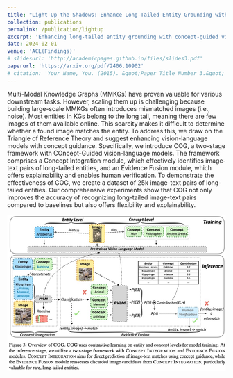 ```yaml
---
title: "Light Up the Shadows: Enhance Long-Tailed Entity Grounding with Concept-Guided Vision-Language Models"
collection: publications
permalink: /publication/lightup
excerpt: 'Enhancing long-tailed entity grounding with concept-guided vision-language models.'
date: 2024-02-01
venue: 'ACL(Findings)'
# slidesurl: 'http://academicpages.github.io/files/slides3.pdf'
paperurl: 'https://arxiv.org/pdf/2406.10902'
# citation: 'Your Name, You. (2015). &quot;Paper Title Number 3.&quot; <i>Journal 1</i>. 1(3).'
---
```


Multi-Modal Knowledge Graphs (MMKGs) have proven valuable for various downstream tasks. However, scaling them up is challenging because building large-scale MMKGs often introduces mismatched images (i.e., noise). Most entities in KGs belong to the long tail, meaning there are few images of them available online. This scarcity makes it difficult to determine whether a found image matches the entity. To address this, we draw on the Triangle of Reference Theory and suggest enhancing vision-language models with concept guidance. Specifically, we introduce COG, a two-stage framework with COncept-Guided vision-language models. The framework comprises a Concept Integration module, which effectively identifies image-text pairs of long-tailed entities, and an Evidence Fusion module, which offers explainability and enables human verification. To demonstrate the effectiveness of COG, we create a dataset of 25k image-text pairs of long-tailed entities. Our comprehensive experiments show that COG not only improves the accuracy of recognizing long-tailed image-text pairs compared to baselines but also offers flexibility and explainability.

![figure](/assets/lightup.jpg)